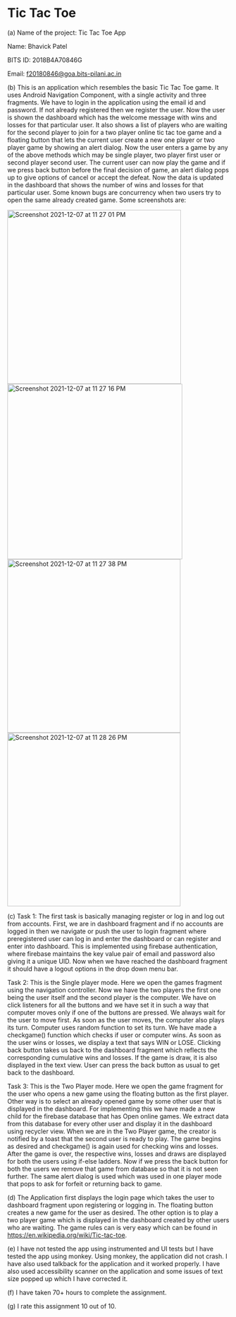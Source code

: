 # Tic Tac Toe

(a) 
Name of the project: Tic Tac Toe App

Name: Bhavick Patel

BITS ID: 2018B4A70846G

Email: f20180846@goa.bits-pilani.ac.in


(b)
This is an application which resembles the basic Tic Tac Toe game. It uses Android Navigation Component,
with a single activity and three fragments. We have to login in the application using the email id
and password. If not already registered then we register the user. Now the user is
shown the dashboard which has the welcome message with wins and losses for that particular user.
It also shows a list of players who are waiting for the second player to join for a two player online 
tic tac toe game and a floating button that lets the current user create a new one player or two player
game by showing an alert dialog. Now the user enters a game by any of the above methods which may be 
single player, two player first user or second player second user. The current user can now play the 
game and if we press back button before the final decision of game, an alert dialog pops up to give
options of cancel or accept the defeat. Now the data is updated in the dashboard that shows the 
number of wins and losses for that particular user.
Some known bugs are concurrency when two users try to open the same already created game.
Some screenshots are:
 
<img width="394" alt="Screenshot 2021-12-07 at 11 27 01 PM" src="https://user-images.githubusercontent.com/66794059/145082186-ca50c86f-1fdb-46f8-8c19-c4b3c63908da.png">
<img width="397" alt="Screenshot 2021-12-07 at 11 27 16 PM" src="https://user-images.githubusercontent.com/66794059/145082191-22b41b50-5b03-4527-b60f-012f76275fd7.png">
<img width="393" alt="Screenshot 2021-12-07 at 11 27 38 PM" src="https://user-images.githubusercontent.com/66794059/145082193-53843d4d-646f-44e2-b3bb-55a4ff3fcf00.png">
<img width="393" alt="Screenshot 2021-12-07 at 11 28 26 PM" src="https://user-images.githubusercontent.com/66794059/145082196-f0f0c42e-7576-40ae-bff1-a2816fed47d9.png">



(c)
Task 1:
The first task is basically managing register or log in and log out from accounts. First, we are in 
dashboard fragment and if no accounts are logged in then we navigate or push the user to login fragment
where preregistered user can log in and enter the dashboard or can register and enter into dashboard.
This is implemented using firebase authentication, where firebase maintains the key value pair of
email and password also giving it a unique UID. Now when we have reached the dashboard fragment it 
should have a logout options in the drop down menu bar.

Task 2:
This is the Single player mode. Here we open the games fragment using the navigation controller. Now 
we have the two players the first one being the user itself and the second player is the computer.
We have on click listeners for all the buttons and we have set it in such a way that computer moves 
only if one of the buttons are pressed. We always wait for the user to move first. As soon as the 
user moves, the computer also plays its turn. Computer uses random function to set its turn. We have 
made a checkgame() function which checks if user or computer wins. As soon as the user wins or losses,
we display a text that says WIN or LOSE. Clicking back button takes us back to the dashboard fragment 
which reflects the corresponding cumulative wins and losses. If the game is draw, it is also displayed
in the text view. User can press the back button as usual to get back to the dashboard.

Task 3:
This is the Two Player mode. Here we open the game fragment for the user who opens a new game using
the floating button as the first player. Other way is to select an already opened game by some other 
user that is displayed in the dashboard. For implementing this we have made a new child for the firebase
database that has Open online games. We extract data from this database for every other user and display
it in the dashboard using recycler view. When we are in the Two Player game, the creator is notified 
by a toast that the second user is ready to play. The game begins as desired and checkgame() is again 
used for checking wins and losses. After the game is over, the respective wins, losses and draws are 
displayed for both the users using if-else ladders. Now if we press the back button for both the users
we remove that game from database so that it is not seen further. The same alert dialog is used 
which was used in one player mode that pops to ask for forfeit or returning back to game.


(d)
The Application first displays the login page which takes the user to dashboard fragment upon registering
or logging in. The floating button creates a new game for the user as desired. The other option is to play a two
player game which is displayed in the dashboard created by other users who are waiting. The game rules 
can is very easy which can be found in https://en.wikipedia.org/wiki/Tic-tac-toe.


(e)
I have not tested the app using instrumented and UI tests but I have tested the app using monkey. Using 
monkey, the application did not crash. I have also used talkback for the application and it worked 
properly. I have also used accessibility scanner on the application and some issues of text size popped 
up which I have corrected it.


(f)
I have taken 70+ hours to complete the assignment.


(g)
I rate this assignment 10 out of 10.
